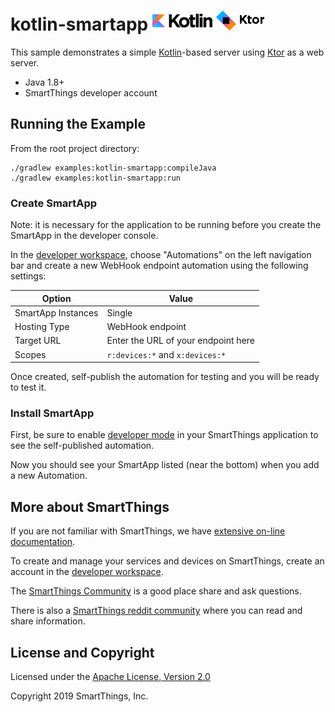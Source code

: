 # kotlin-smartapp ![kotlin-logo](../../docs/kotlin-logo.png) ![ktor-logo](../../docs/ktor-logo.png)

This sample demonstrates a simple [Kotlin](https://kotlinlang.org/)-based server using [Ktor](https://ktor.io) as a web server.

* Java 1.8+
* SmartThings developer account

## Running the Example

From the root project directory:

```
./gradlew examples:kotlin-smartapp:compileJava
./gradlew examples:kotlin-smartapp:run
```

### Create SmartApp

Note: it is necessary for the application to be running before you create the SmartApp
in the developer console.

In the [developer workspace](https://devworkspace.developer.samsung.com/smartthingsconsole/iotweb/site/index.html),
choose "Automations" on the left navigation bar and create a new WebHook endpoint automation using the following
settings:

| Option             | Value                               |
|--------------------|-------------------------------------|
| SmartApp Instances | Single                              |
| Hosting Type       | WebHook endpoint                    |
| Target URL         | Enter the URL of your endpoint here |
| Scopes             | `r:devices:*` and `x:devices:*`     |

Once created, self-publish the automation for testing and you will be ready to test it.

### Install SmartApp

First, be sure to enable
[developer mode](https://smartthings.developer.samsung.com/docs/guides/testing/developer-mode.html#Enable-Developer-Mode)
in your SmartThings application to see the self-published automation.

Now you should see your SmartApp listed (near the bottom) when you add a new Automation.

## More about SmartThings

If you are not familiar with SmartThings, we have
[extensive on-line documentation](https://smartthings.developer.samsung.com/develop/index.html).

To create and manage your services and devices on SmartThings, create an account in the
[developer workspace](https://devworkspace.developer.samsung.com/).

The [SmartThings Community](https://community.smartthings.com/c/developers/) is a good place share and
ask questions.

There is also a [SmartThings reddit community](https://www.reddit.com/r/SmartThings/) where you
can read and share information.

## License and Copyright

Licensed under the [Apache License, Version 2.0](https://www.apache.org/licenses/LICENSE-2.0)

Copyright 2019 SmartThings, Inc.
